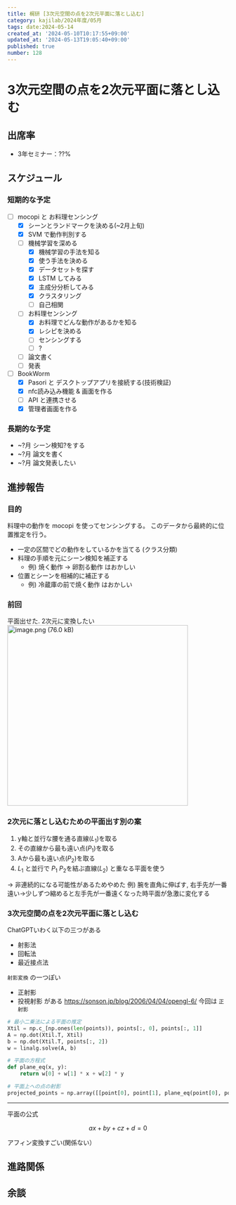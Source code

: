 ```yaml
---
title: 梶研 [3次元空間の点を2次元平面に落とし込む]
category: kajilab/2024年度/05月
tags: date:2024-05-14
created_at: '2024-05-10T10:17:55+09:00'
updated_at: '2024-05-13T19:05:40+09:00'
published: true
number: 128
---
```


# 3次元空間の点を2次元平面に落とし込む

## 出席率
- 3年セミナー：??%

## スケジュール
### 短期的な予定
- [ ] mocopi と お料理センシング
    - [x] シーンとランドマークを決める(~2月上旬)
    - [x] SVM で動作判別する
    - [ ] 機械学習を深める
        - [x] 機械学習の手法を知る
        - [x] 使う手法を決める
        - [x] データセットを探す
        - [x] LSTM してみる
        - [x] 主成分分析してみる
        - [x] クラスタリング
        - [ ] 自己相関
    - [ ] お料理センシング
        - [x] お料理でどんな動作があるかを知る
        - [x] レシピを決める
        - [ ] センシングする
        - [ ] ?
    - [ ] 論文書く
    - [ ] 発表
- [ ] BookWorm
    - [x] Pasori と デスクトップアプリを接続する(技術検証)
    - [x] nfc読み込み機能 & 画面を作る
    - [ ] API と連携させる
    - [x] 管理者画面を作る

### 長期的な予定
- ~?月 シーン検知?をする
- ~?月 論文を書く
- ~?月 論文発表したい


## 進捗報告
### 目的
料理中の動作を mocopi を使ってセンシングする。
このデータから最終的に位置推定を行う。
- 一定の区間でどの動作をしているかを当てる (クラス分類)
- 料理の手順を元にシーン検知を補正する
    - 例) 焼く動作 → 卵割る動作 はおかしい
- 位置とシーンを相補的に補正する
    - 例) 冷蔵庫の前で焼く動作 はおかしい

### 前回
平面出せた. 2次元に変換したい
<img width="411" alt="image.png (76.0 kB)" src="https://img.esa.io/uploads/production/attachments/21347/2024/05/10/148142/c35bbc15-d0d0-40e5-8823-9d9a58e9080b.png">

### 2次元に落とし込むための平面出す別の案
1. y軸と並行な腰を通る直線($L_1$)を取る
1. その直線から最も遠い点($P_1$)を取る
1. Aから最も遠い点($P_2$)を取る
1. $L_1$ と並行で $P_1$ $P_2$を結ぶ直線($L_2$) と重なる平面を使う

→ 非連続的になる可能性があるためやめた
例) 腕を直角に伸ばす, 右手先が一番遠い→少しずつ縮めると左手先が一番遠くなった時平面が急激に変化する


### 3次元空間の点を2次元平面に落とし込む
ChatGPTいわく以下の三つがある
- 射影法
- 回転法
- 最近接点法

`射影変換` の一つぽい
- 正射影
- 投視射影
がある
https://sonson.jp/blog/2006/04/04/opengl-6/
今回は `正射影`

```py
# 最小二乗法による平面の推定
Xtil = np.c_[np.ones(len(points)), points[:, 0], points[:, 1]]
A = np.dot(Xtil.T, Xtil)
b = np.dot(Xtil.T, points[:, 2])
w = linalg.solve(A, b)

# 平面の方程式
def plane_eq(x, y):
    return w[0] + w[1] * x + w[2] * y

# 平面上への点の射影
projected_points = np.array([[point[0], point[1], plane_eq(point[0], point[1])] for point in points])
```

---

平面の公式

$$
ax + by + cz + d = 0
$$

アフィン変換すごい(関係ない）


## 進路関係


## 余談
